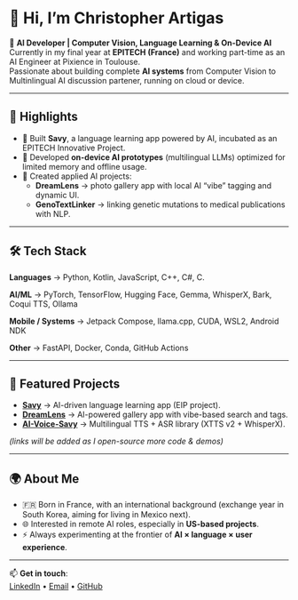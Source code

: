 # 👋 Hi, I’m Christopher Artigas  

🎯 **AI Developer | Computer Vision, Language Learning & On-Device AI**  
Currently in my final year at **EPITECH (France)** and working part-time as an AI Engineer at Pixience in Toulouse.  
Passionate about building complete **AI systems** from Computer Vision to Multinlingual AI discussion partener, running on cloud or device.

---

## 🚀 Highlights
- 🧠 Built **Savy**, a language learning app powered by AI, incubated as an EPITECH Innovative Project.  
- 📱 Developed **on-device AI prototypes** (multilingual LLMs) optimized for limited memory and offline usage.  
- 🔬 Created applied AI projects:
  - **DreamLens** → photo gallery app with local AI “vibe” tagging and dynamic UI.  
  - **GenoTextLinker** → linking genetic mutations to medical publications with NLP.  

---

## 🛠️ Tech Stack
**Languages** → Python, Kotlin, JavaScript, C++, C#, C.

**AI/ML** → PyTorch, TensorFlow, Hugging Face, Gemma, WhisperX, Bark, Coqui TTS, Ollama

**Mobile / Systems** → Jetpack Compose, llama.cpp, CUDA, WSL2, Android NDK  

**Other** → FastAPI, Docker, Conda, GitHub Actions

---

## 📂 Featured Projects
- [**Savy**](#) → AI-driven language learning app (EIP project).  
- [**DreamLens**](#) → AI-powered gallery app with vibe-based search and tags.  
- [**AI-Voice-Savy**](#) → Multilingual TTS + ASR library (XTTS v2 + WhisperX).  

*(links will be added as I open-source more code & demos)*  

---

## 🌍 About Me
- 🇫🇷 Born in France, with an international background (exchange year in South Korea, aiming for living in Mexico next).  
- 🌐 Interested in remote AI roles, especially in **US-based projects**.  
- ⚡ Always experimenting at the frontier of **AI × language × user experience**.  

---

📫 **Get in touch**:  
[LinkedIn](https://www.linkedin.com/in/christopher-artigas-fuentes/) • [Email](mailto:chrisartigas.ai@gmail.com) • [GitHub](https://github.com/ArtigasChristopher)  
